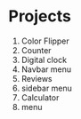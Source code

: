# Projects

1. Color Flipper
2. Counter
3. Digital clock
4. Navbar menu
5. Reviews
6. sidebar menu
7. Calculator
8. menu

